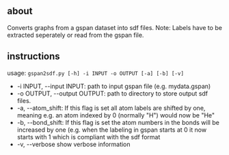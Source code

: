 ## about

Converts graphs from a gspan dataset into sdf files. Note: Labels have to be extracted seperately or read from the gspan file.

## instructions

usage: `gspan2sdf.py [-h] -i INPUT -o OUTPUT [-a] [-b] [-v]`

* -i INPUT, --input INPUT: path to input gspan file (e.g. mydata.gspan)
* -o OUTPUT, --output OUTPUT: path to directory to store output sdf files.
* -a, --atom_shift: If this flag is set all atom labels are shifted by one, meaning e.g. an atom indexed by 0 (normally "H") would now be "He"
* -b, --bond_shift: If this flag is set the atom numbers in the bonds will be increased by one (e.g. when the labeling in gspan starts at 0 it now starts with 1 which is compliant with the sdf format
* -v, --verbose show verbose information
